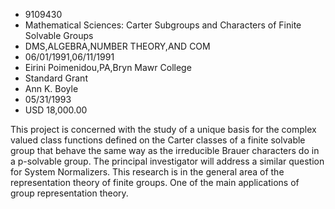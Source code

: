
* 9109430
* Mathematical Sciences: Carter Subgroups and Characters of Finite Solvable Groups
* DMS,ALGEBRA,NUMBER THEORY,AND COM
* 06/01/1991,06/11/1991
* Eirini Poimenidou,PA,Bryn Mawr College
* Standard Grant
* Ann K. Boyle
* 05/31/1993
* USD 18,000.00

This project is concerned with the study of a unique basis for the complex
valued class functions defined on the Carter classes of a finite solvable group
that behave the same way as the irreducible Brauer characters do in a p-solvable
group. The principal investigator will address a similar question for System
Normalizers. This research is in the general area of the representation theory
of finite groups. One of the main applications of group representation theory.
